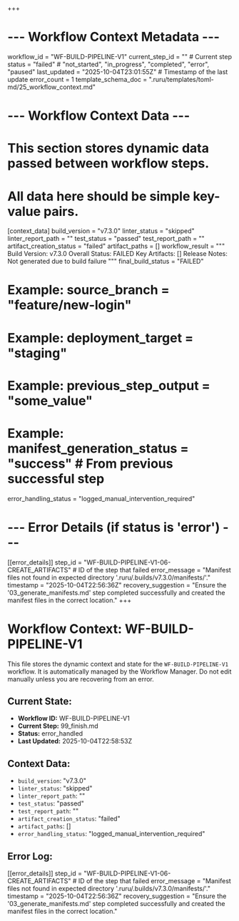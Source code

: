 +++
# --- Workflow Context Metadata ---
workflow_id = "WF-BUILD-PIPELINE-V1"
current_step_id = "" # Current step
status = "failed" # "not_started", "in_progress", "completed", "error", "paused"
last_updated = "2025-10-04T23:01:55Z" # Timestamp of the last update
error_count = 1
template_schema_doc = ".ruru/templates/toml-md/25_workflow_context.md"

# --- Workflow Context Data ---
# This section stores dynamic data passed between workflow steps.
# All data here should be simple key-value pairs.
[context_data]
build_version = "v7.3.0"
linter_status = "skipped"
linter_report_path = ""
test_status = "passed"
test_report_path = ""
artifact_creation_status = "failed"
artifact_paths = []
workflow_result = """
Build Version: v7.3.0
Overall Status: FAILED
Key Artifacts: []
Release Notes: Not generated due to build failure
"""
final_build_status = "FAILED"
# Example: source_branch = "feature/new-login"
# Example: deployment_target = "staging"
# Example: previous_step_output = "some_value"
# Example: manifest_generation_status = "success" # From previous successful step
error_handling_status = "logged_manual_intervention_required"

# --- Error Details (if status is 'error') ---
[[error_details]]
step_id = "WF-BUILD-PIPELINE-V1-06-CREATE_ARTIFACTS" # ID of the step that failed
error_message = "Manifest files not found in expected directory '.ruru/.builds/v7.3.0/manifests/'."
timestamp = "2025-10-04T22:56:36Z"
recovery_suggestion = "Ensure the '03_generate_manifests.md' step completed successfully and created the manifest files in the correct location."
+++

# Workflow Context: WF-BUILD-PIPELINE-V1

This file stores the dynamic context and state for the `WF-BUILD-PIPELINE-V1` workflow.
It is automatically managed by the Workflow Manager. Do not edit manually unless you are recovering from an error.

## Current State:
*   **Workflow ID:** WF-BUILD-PIPELINE-V1
*   **Current Step:** 99_finish.md
*   **Status:** error_handled
*   **Last Updated:** 2025-10-04T22:58:53Z

## Context Data:
*   `build_version`: "v7.3.0"
*   `linter_status`: "skipped"
*   `linter_report_path`: ""
*   `test_status`: "passed"
*   `test_report_path`: ""
*   `artifact_creation_status`: "failed"
*   `artifact_paths`: []
*   `error_handling_status`: "logged_manual_intervention_required"

## Error Log:
[[error_details]]
step_id = "WF-BUILD-PIPELINE-V1-06-CREATE_ARTIFACTS" # ID of the step that failed
error_message = "Manifest files not found in expected directory '.ruru/.builds/v7.3.0/manifests/'."
timestamp = "2025-10-04T22:56:36Z"
recovery_suggestion = "Ensure the '03_generate_manifests.md' step completed successfully and created the manifest files in the correct location."
